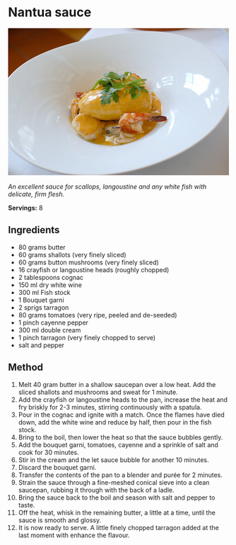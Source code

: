 # Nantua sauce

![Nantua sauce](resources/nantua.png)

*An excellent sauce for scallops, langoustine and any white fish with delicate, firm flesh.*

**Servings:** 8

## Ingredients
- 80 grams butter
- 60 grams shallots (very finely sliced)
- 60 grams button mushrooms (very finely sliced)
- 16 crayfish or langoustine heads (roughly chopped)
- 2 tablespoons cognac
- 150 ml dry white wine
- 300 ml Fish stock
- 1 Bouquet garni
- 2 sprigs tarragon
- 80 grams tomatoes (very ripe, peeled and de-seeded)
- 1 pinch cayenne pepper
- 300 ml double cream
- 1 pinch tarragon (very finely chopped to serve)
- salt and pepper

## Method
1. Melt 40 gram butter in a shallow saucepan over a low heat. Add the sliced shallots and mushrooms and sweat for 1 minute.
1. Add the crayfish or langoustine heads to the pan, increase the heat and fry briskly for 2-3 minutes, stirring continuously with a spatula.
1. Pour in the cognac and ignite with a match. Once the flames have died down, add the white wine and reduce by half, then pour in the fish stock. 
1. Bring to the boil, then lower the heat so that the sauce bubbles gently.
1. Add the bouquet garni, tomatoes, cayenne and a sprinkle of salt and cook for 30 minutes.
1. Stir in the cream and the let sauce bubble for another 10 minutes. 
1. Discard the bouquet garni. 
1. Transfer the contents of the pan to a blender and purée for 2 minutes.
1. Strain the sauce through a fine-meshed conical sieve into a clean saucepan, rubbing it through with the back of a ladle. 
1. Bring the sauce back to the boil and season with salt and pepper to taste.
1. Off the heat, whisk in the remaining butter, a little at a time, until the sauce is smooth and glossy.
1. It is now ready to serve. A little finely chopped tarragon added at the last moment with enhance the flavour.